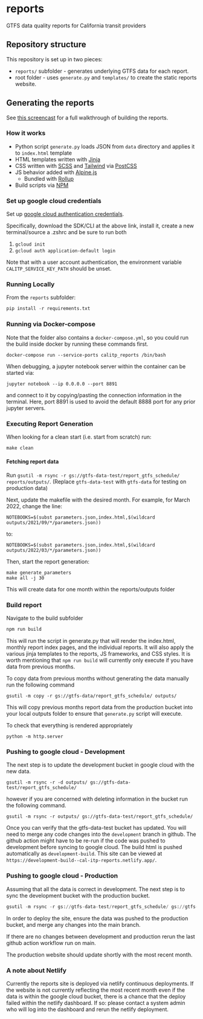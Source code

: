 # reports

GTFS data quality reports for California transit providers

## Repository structure

This repository is set up in two pieces:

- `reports/` subfolder - generates underlying GTFS data for each report.
- root folder - uses `generate.py` and `templates/` to create the static reports website.

## Generating the reports

See [this screencast](https://www.loom.com/share/b45317053ff54b9fbb46b8159947c379) for a full walkthrough of building the reports.

### How it works

- Python script `generate.py` loads JSON from `data` directory and applies it to `index.html` template
- HTML templates written with [Jinja](https://jinja.palletsprojects.com/en/3.0.x/)
- CSS written with [SCSS](https://sass-lang.com/documentation/syntax#scss) and [Tailwind](https://tailwindcss.com/docs) via [PostCSS](https://postcss.org/)
- JS behavior added with [Alpine.js](https://alpinejs.dev)
  - Bundled with [Rollup](https://rollupjs.org/guide/en/)
- Build scripts via [NPM](https://www.npmjs.com/)

### Set up google cloud credentials

Set up [google cloud authentication credentials](https://cloud.google.com/docs/authentication/getting-started).

Specifically, download the SDK/CLI at the above link, install it, create a new terminal/source a .zshrc and be sure to run both

1. `gcloud init`
2. `gcloud auth application-default login`

Note that with a user account authentication, the environment variable `CALITP_SERVICE_KEY_PATH` should be unset.

### Running Locally

From the `reports` subfolder:

```python
pip install -r requirements.txt
```

### Running via Docker-compose

Note that the folder also contains a `docker-compose.yml`, so you could run
the build inside docker by running these commands first.

```shell
docker-compose run --service-ports calitp_reports /bin/bash
```

When debugging, a jupyter notebook server within the container can be started via:

```shell
jupyter notebook --ip 0.0.0.0 --port 8891
```

and connect to it by copying/pasting the connection information in the terminal.
Here, port 8891 is used to avoid the default 8888 port for any prior jupyter servers.

### Executing Report Generation

When looking for a clean start (i.e. start from scratch) run:

```python
make clean
```

#### Fetching report data

Run `gsutil -m rsync -r gs://gtfs-data-test/report_gtfs_schedule/ reports/outputs/`. (Replace `gtfs-data-test` with `gtfs-data` for testing on production data)

Next, update the makefile with the desired month. For example, for March 2022, change the line:

```shell
NOTEBOOKS=$(subst parameters.json,index.html,$(wildcard outputs/2021/09/*/parameters.json))
```

to:

```shell
NOTEBOOKS=$(subst parameters.json,index.html,$(wildcard outputs/2022/03/*/parameters.json))
```

Then, start the report generation:

```shell
make generate_parameters
make all -j 30
```

This will create data for one month within the reports/outputs folder

### Build report

Navigate to the build subfolder

```python  
npm run build
```

This will run the script in generate.py that will render the index.html, monthly report index pages, and the individual reports. It will also apply the various jinja templates to the reports, JS frameworks, and CSS styles. It is worth mentioning that `npm run build` will currently only execute if you have data from previous months.

To copy data from previous months without generating the data manually run the following command

```shell
gsutil -m copy -r gs://gtfs-data/report_gtfs_schedule/ outputs/
```

This will copy previous months report data from the production bucket into your local outputs folder to ensure that `generate.py` script will execute.

To check that everything is rendered appropriately

 ```shell
python -m http.server
```

### Pushing to google cloud - Development

The next step is to update the development bucket in google cloud with the new data.

```shell
gsutil -m rsync -r -d outputs/ gs://gtfs-data-test/report_gtfs_schedule/
```

however if you are concerned with deleting information in the bucket run the following command.

```shell
gsutil -m rsync -r outputs/ gs://gtfs-data-test/report_gtfs_schedule/
```

Once you can verify that the gtfs-data-test bucket has updated. You will need to merge any code changes into the `development` branch in github. The github action might have to be re-run if the code was pushed to development before syncing to google cloud.  The build html is pushed automatically as `development-build`.
This site can be viewed at `https://development-build--cal-itp-reports.netlify.app/`.

### Pushing to google cloud - Production

Assuming that all the data is correct in development. The next step is to sync the development bucket with the production bucket.

```python
gsutil -m rsync -r gs://gtfs-data-test/report_gtfs_schedule/ gs://gtfs-data/report_gtfs_schedule/
```

In order to deploy the site, ensure the data was pushed to the production bucket,
and merge any changes into the main branch.

If there are no changes between development and production rerun the last github action workflow run on main.

The production website should update shortly with the most recent month.

### A note about Netlify

Currently the reports site is deployed via netlify continuous deployments. If the website is not currently reflecting the most recent month even if the data is within the google cloud bucket, there is a chance that the deploy failed within the netlify dashboard. If so: please contact a system admin who will log into the dashboard and rerun the netlify deployment.
